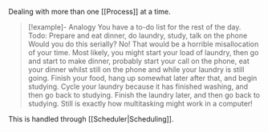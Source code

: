 Dealing with more than one [[Process]] at a time.
> [!example]- Analogy
> You have a to-do list for the rest of the day.
> Todo: Prepare and eat dinner, do laundry, study, talk on the phone
> Would you do this serially? No! That would be a horrible misallocation of your time.
> Most likely, you might start your load of laundry, then go and start to make dinner, probably start your call on the phone, eat your dinner whilst still on the phone and while your laundry is still going. Finish your food, hang up somewhat later after that, and begin studying. Cycle your laundry because it has finished washing, and then go back to studying. Finish the laundry later, and then go back to studying.
> Still is exactly how multitasking might work in a computer!

This is handled through [[Scheduler|Scheduling]].